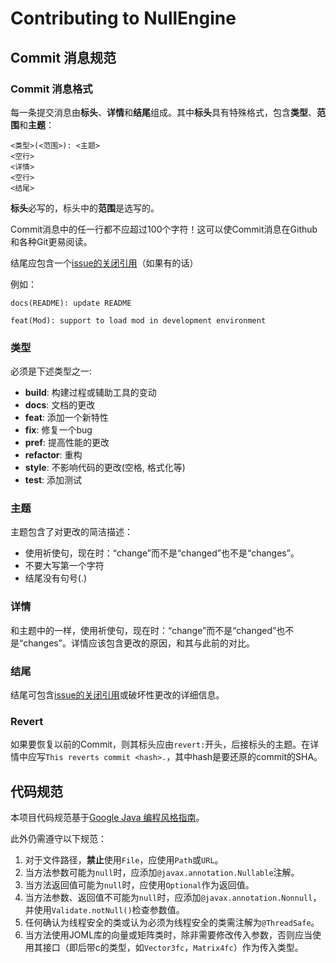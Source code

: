 # Contributing to NullEngine

## Commit 消息规范

### Commit 消息格式
每一条提交消息由**标头**、**详情**和**结尾**组成。其中**标头**具有特殊格式，包含**类型**、**范围**和**主题**：
```
<类型>(<范围>): <主题>
<空行>
<详情>
<空行>
<结尾>
```
**标头**必写的，标头中的**范围**是选写的。

Commit消息中的任一行都不应超过100个字符！这可以使Commit消息在Github和各种Git更易阅读。

结尾应包含一个[issue的关闭引用](https://help.github.com/en/articles/closing-issues-using-keywords)（如果有的话）

例如：
```
docs(README): update README
```
```
feat(Mod): support to load mod in development environment
```

### 类型
必须是下述类型之一:
- **build**: 构建过程或辅助工具的变动
- **docs**: 文档的更改
- **feat**: 添加一个新特性
- **fix**: 修复一个bug
- **pref**: 提高性能的更改
- **refactor**: 重构
- **style**: 不影响代码的更改(空格, 格式化等)
- **test**: 添加测试

### 主题
主题包含了对更改的简洁描述：
- 使用祈使句，现在时：“change”而不是“changed”也不是“changes”。
- 不要大写第一个字符
- 结尾没有句号(.)

### 详情
和主题中的一样，使用祈使句，现在时：“change”而不是“changed”也不是“changes”。详情应该包含更改的原因，和其与此前的对比。

### 结尾
结尾可包含[issue的关闭引用](https://help.github.com/en/articles/closing-issues-using-keywords)或破坏性更改的详细信息。

### Revert
如果要恢复以前的Commit，则其标头应由`revert:`开头，后接标头的主题。在详情中应写`This reverts commit <hash>.`，其中hash是要还原的commit的SHA。

## 代码规范
本项目代码规范基于[Google Java 编程风格指南](http://www.hawstein.com/posts/google-java-style.html)。

此外仍需遵守以下规范：
1. 对于文件路径，**禁止**使用`File`，应使用`Path`或`URL`。
2. 当方法参数可能为`null`时，应添加`@javax.annotation.Nullable`注解。
3. 当方法返回值可能为`null`时，应使用`Optional`作为返回值。
4. 当方法参数、返回值不可能为`null`时，应添加`@javax.annotation.Nonnull`，并使用`Validate.notNull()`检查参数值。
5. 任何确认为线程安全的类或认为必须为线程安全的类需注解为`@ThreadSafe`。
6. 当方法使用JOML库的向量或矩阵类时，除非需要修改传入参数，否则应当使用其接口（即后带c的类型，如`Vector3fc`，`Matrix4fc`）作为传入类型。
